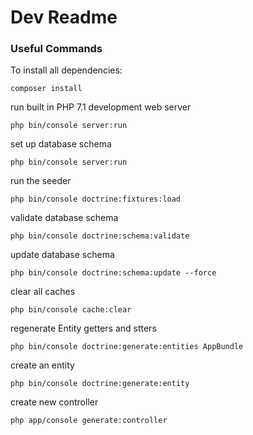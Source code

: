 # Dev Readme

### Useful Commands
To install all dependencies:

```
composer install 
```

run built in PHP 7.1 development web server
```
php bin/console server:run
```

set up database schema
```
php bin/console server:run
```

run the seeder
```
php bin/console doctrine:fixtures:load
```


validate database schema
```
php bin/console doctrine:schema:validate
```

update database schema
```
php bin/console doctrine:schema:update --force
```

clear all caches
```
php bin/console cache:clear
```

regenerate Entity getters and stters
```
php bin/console doctrine:generate:entities AppBundle
```

create an entity
```
php bin/console doctrine:generate:entity
```

create new controller
```
php app/console generate:controller
```